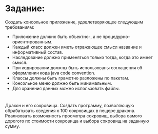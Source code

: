  # Задание: 
 Создать консольное приложение, удовлетворяющее следующим требованиям:
 -  Приложение должно быть объектно-, а не процедурно-ориентированным.
 -  Каждый класс должен иметь отражающее смысл название и информативный состав.
 -  Наследование должно применяться только тогда, когда это имеет смысл.
 -  При кодировании должны быть использованы соглашения об оформлении кода java code convention.
 -  Классы должны быть грамотно разложены по пакетам.
 -  Консольное меню должно быть минимальным.
 -  Для хранения данных можно использовать файлы.

 # 
Дракон и его сокровища. Создать программу, позволяющую обрабатывать сведения о 100 сокровищах в пещере
дракона. Реализовать возможность просмотра сокровищ, выбора самого дорогого по стоимости сокровища и
выбора сокровищ на заданную сумму.
